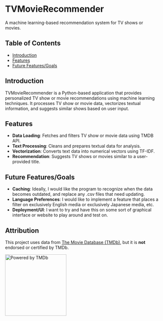 # TVMovieRecommender

A machine learning-based recommendation system for TV shows or movies.

## Table of Contents

- [Introduction](#introduction)
- [Features](#features)
- [Future Features/Goals](#future-featuresgoals)

## Introduction

TVMovieRecommender is a Python-based application that provides personalized TV show or movie recommendations using machine learning techniques. It processes TV show or movie data, vectorizes textual information, and suggests similar shows based on user input.

## Features

- **Data Loading**: Fetches and filters TV show or movie data using TMDB API.
- **Text Processing**: Cleans and prepares textual data for analysis.
- **Vectorization**: Converts text data into numerical vectors using TF-IDF.
- **Recommendation**: Suggests TV shows or movies similar to a user-provided title.

## Future Features/Goals

- **Caching**: Ideally, I would like the program to recognize when the data becomes outdated, and replace any .csv files that need updating.
- **Language Preferences**: I would like to implement a feature that places a filter on exclusively English media or exclusively Japanese media, etc.
- **Deployment/UI**: I want to try and have this on some sort of graphical interface or website to play around and test on.

## Attribution

This project uses data from [The Movie Database (TMDb)](https://www.themoviedb.org/), but it is **not** endorsed or certified by TMDb.

<a href="https://www.themoviedb.org/">
    <img src="https://www.themoviedb.org/assets/2/v4/logos/v2/blue_square_2-d537fb228cf3ded904ef09b136fe3fec72548ebc1fea3fbbd1ad9e36364db38b.svg" 
         alt="Powered by TMDb" width="200">
</a>
